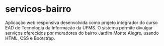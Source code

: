 # servicos-bairro
Aplicação web responsiva desenvolvida como projeto integrador do curso EAD de Tecnologia da Informação da UFMS. O sistema permite divulgar serviços oferecidos por moradores do bairro Jardim Monte Alegre, usando HTML, CSS e Bootstrap.
